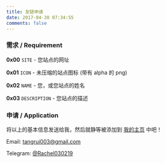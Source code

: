 ```yaml
---
title: 友链申请
date: 2017-04-30 07:34:55
comments: false
---
```

### 需求 / Requirement

**0x00** `SITE` - 您站点的网址

**0x01** `ICON` - 未压缩的站点图标 (带有 alpha 的 png)

**0x02** `NAME` - 您，或您站点的姓名

**0x03** `DESCRIPTION` - 您站点的描述

### 申请 / Application

将以上的基本信息发送给我，然后就静等被添加到 [我的主页](https://me.stfw.info) 中吧！

Email: tangrui003@gmail.com

Telegram: [@Rachel030219](https://t.me/Rachel030219)